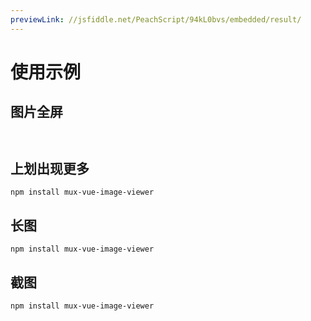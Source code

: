 ```yaml
---
previewLink: //jsfiddle.net/PeachScript/94kL0bvs/embedded/result/
---
```


# 使用示例

## 图片全屏
```


```

## 上划出现更多

```
npm install mux-vue-image-viewer
```

## 长图

```
npm install mux-vue-image-viewer
```

## 截图

```
npm install mux-vue-image-viewer
```

